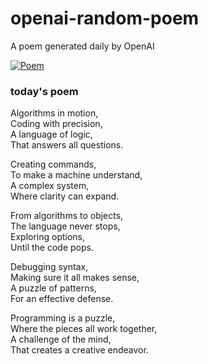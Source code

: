
# openai-random-poem
 A poem generated daily by OpenAI

[![Poem](https://github.com/fbiego/openai-random-poem/actions/workflows/main.yml/badge.svg)](https://github.com/fbiego/openai-random-poem/actions/workflows/main.yml)

### today's poem  
  
Algorithms in motion,  
Coding with precision,  
A language of logic,  
That answers all questions.  
  
Creating commands,  
To make a machine understand,  
A complex system,  
Where clarity can expand.  
  
From algorithms to objects,  
The language never stops,  
Exploring options,  
Until the code pops.  
  
Debugging syntax,  
Making sure it all makes sense,  
A puzzle of patterns,  
For an effective defense.  
  
Programming is a puzzle,  
Where the pieces all work together,  
A challenge of the mind,  
That creates a creative endeavor.